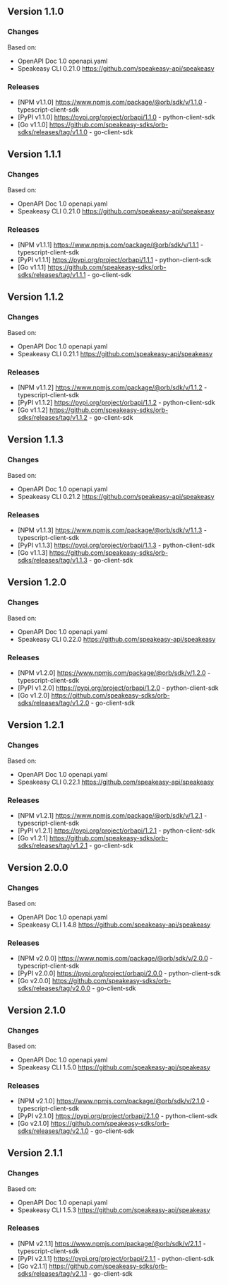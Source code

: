 

## Version 1.1.0
### Changes
Based on:
- OpenAPI Doc 1.0 openapi.yaml
- Speakeasy CLI 0.21.0 https://github.com/speakeasy-api/speakeasy
### Releases
- [NPM v1.1.0] https://www.npmjs.com/package/@orb/sdk/v/1.1.0 - typescript-client-sdk
- [PyPI v1.1.0] https://pypi.org/project/orbapi/1.1.0 - python-client-sdk
- [Go v1.1.0] https://github.com/speakeasy-sdks/orb-sdks/releases/tag/v1.1.0 - go-client-sdk

## Version 1.1.1
### Changes
Based on:
- OpenAPI Doc 1.0 openapi.yaml
- Speakeasy CLI 0.21.0 https://github.com/speakeasy-api/speakeasy
### Releases
- [NPM v1.1.1] https://www.npmjs.com/package/@orb/sdk/v/1.1.1 - typescript-client-sdk
- [PyPI v1.1.1] https://pypi.org/project/orbapi/1.1.1 - python-client-sdk
- [Go v1.1.1] https://github.com/speakeasy-sdks/orb-sdks/releases/tag/v1.1.1 - go-client-sdk

## Version 1.1.2
### Changes
Based on:
- OpenAPI Doc 1.0 openapi.yaml
- Speakeasy CLI 0.21.1 https://github.com/speakeasy-api/speakeasy
### Releases
- [NPM v1.1.2] https://www.npmjs.com/package/@orb/sdk/v/1.1.2 - typescript-client-sdk
- [PyPI v1.1.2] https://pypi.org/project/orbapi/1.1.2 - python-client-sdk
- [Go v1.1.2] https://github.com/speakeasy-sdks/orb-sdks/releases/tag/v1.1.2 - go-client-sdk

## Version 1.1.3
### Changes
Based on:
- OpenAPI Doc 1.0 openapi.yaml
- Speakeasy CLI 0.21.2 https://github.com/speakeasy-api/speakeasy
### Releases
- [NPM v1.1.3] https://www.npmjs.com/package/@orb/sdk/v/1.1.3 - typescript-client-sdk
- [PyPI v1.1.3] https://pypi.org/project/orbapi/1.1.3 - python-client-sdk
- [Go v1.1.3] https://github.com/speakeasy-sdks/orb-sdks/releases/tag/v1.1.3 - go-client-sdk

## Version 1.2.0
### Changes
Based on:
- OpenAPI Doc 1.0 openapi.yaml
- Speakeasy CLI 0.22.0 https://github.com/speakeasy-api/speakeasy
### Releases
- [NPM v1.2.0] https://www.npmjs.com/package/@orb/sdk/v/1.2.0 - typescript-client-sdk
- [PyPI v1.2.0] https://pypi.org/project/orbapi/1.2.0 - python-client-sdk
- [Go v1.2.0] https://github.com/speakeasy-sdks/orb-sdks/releases/tag/v1.2.0 - go-client-sdk

## Version 1.2.1
### Changes
Based on:
- OpenAPI Doc 1.0 openapi.yaml
- Speakeasy CLI 0.22.1 https://github.com/speakeasy-api/speakeasy
### Releases
- [NPM v1.2.1] https://www.npmjs.com/package/@orb/sdk/v/1.2.1 - typescript-client-sdk
- [PyPI v1.2.1] https://pypi.org/project/orbapi/1.2.1 - python-client-sdk
- [Go v1.2.1] https://github.com/speakeasy-sdks/orb-sdks/releases/tag/v1.2.1 - go-client-sdk

## Version 2.0.0
### Changes
Based on:
- OpenAPI Doc 1.0 openapi.yaml
- Speakeasy CLI 1.4.8 https://github.com/speakeasy-api/speakeasy
### Releases
- [NPM v2.0.0] https://www.npmjs.com/package/@orb/sdk/v/2.0.0 - typescript-client-sdk
- [PyPI v2.0.0] https://pypi.org/project/orbapi/2.0.0 - python-client-sdk
- [Go v2.0.0] https://github.com/speakeasy-sdks/orb-sdks/releases/tag/v2.0.0 - go-client-sdk

## Version 2.1.0
### Changes
Based on:
- OpenAPI Doc 1.0 openapi.yaml
- Speakeasy CLI 1.5.0 https://github.com/speakeasy-api/speakeasy
### Releases
- [NPM v2.1.0] https://www.npmjs.com/package/@orb/sdk/v/2.1.0 - typescript-client-sdk
- [PyPI v2.1.0] https://pypi.org/project/orbapi/2.1.0 - python-client-sdk
- [Go v2.1.0] https://github.com/speakeasy-sdks/orb-sdks/releases/tag/v2.1.0 - go-client-sdk

## Version 2.1.1
### Changes
Based on:
- OpenAPI Doc 1.0 openapi.yaml
- Speakeasy CLI 1.5.3 https://github.com/speakeasy-api/speakeasy
### Releases
- [NPM v2.1.1] https://www.npmjs.com/package/@orb/sdk/v/2.1.1 - typescript-client-sdk
- [PyPI v2.1.1] https://pypi.org/project/orbapi/2.1.1 - python-client-sdk
- [Go v2.1.1] https://github.com/speakeasy-sdks/orb-sdks/releases/tag/v2.1.1 - go-client-sdk